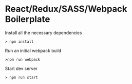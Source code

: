 
# React/Redux/SASS/Webpack Boilerplate

Install all the necessary dependencies
```
> npm install
```

Run an initial webpack build
```
>npm run webpack
```

Start dev server
```
> npm run start
```